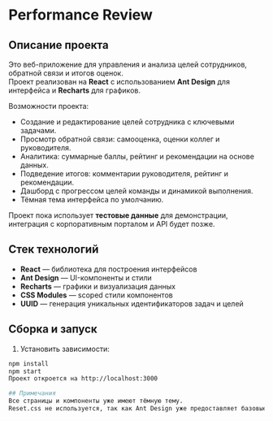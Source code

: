 # Performance Review

## Описание проекта

Это веб-приложение для управления и анализа целей сотрудников, обратной связи и итогов оценок.  
Проект реализован на **React** с использованием **Ant Design** для интерфейса и **Recharts** для графиков.  

Возможности проекта:

- Создание и редактирование целей сотрудника с ключевыми задачами.
- Просмотр обратной связи: самооценка, оценки коллег и руководителя.
- Аналитика: суммарные баллы, рейтинг и рекомендации на основе данных.
- Подведение итогов: комментарии руководителя, рейтинг и рекомендации.
- Дашборд с прогрессом целей команды и динамикой выполнения.
- Тёмная тема интерфейса по умолчанию.

Проект пока использует **тестовые данные** для демонстрации, интеграция с корпоративным порталом и API будет позже.


## Стек технологий

- **React** — библиотека для построения интерфейсов
- **Ant Design** — UI-компоненты и стили
- **Recharts** — графики и визуализация данных
- **CSS Modules** — scoped стили компонентов
- **UUID** — генерация уникальных идентификаторов задач и целей

## Сборка и запуск

1. Установить зависимости:

```bash
npm install
npm start
Проект откроется на http://localhost:3000

## Примечания
Все страницы и компоненты уже имеют тёмную тему.
Reset.css не используется, так как Ant Design уже предоставляет базовые стили.

